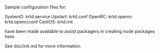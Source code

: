 Sample configuration files for:

SystemD: krtd.service
Upstart: krtd.conf
OpenRC:  krtd.openrc
         krtd.openrcconf
CentOS:  krtd.init

have been made available to assist packagers in creating node packages here.

See doc/init.md for more information.
